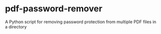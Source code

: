 # pdf-password-remover
A Python script for removing password protection from multiple PDF files in a directory
